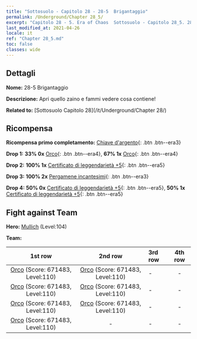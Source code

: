 ```yaml
---
title: "Sottosuolo - Capitolo 28 - 28-5  Brigantaggio"
permalink: /Underground/Chapter 28_5/
excerpt: "Capitolo 28 - 5. Era of Chaos  Sottosuolo - Capitolo 28_5. 28-5  Brigantaggio"
last_modified_at: 2021-04-26
locale: it
ref: "Chapter 28_5.md"
toc: false
classes: wide
---
```


## Dettagli

 **Nome:** 28-5  Brigantaggio

 **Descrizione:**       Apri quello zaino e fammi vedere cosa contiene!

 **Related to:** [Sottosuolo Capitolo 28](/it/Underground/Chapter 28/)

## Ricompensa

 **Ricompensa primo completamento:** [Chiave d'argento](/ItemsIT/con_693/){: .btn .btn--era3}

 **Drop 1:** **33% 0x** [Orco](/ItemsIT/unt_219/){: .btn .btn--era4}, **67% 1x** [Orco](/ItemsIT/unt_219/){: .btn .btn--era4}

 **Drop 2:** **100% 1x** [Certificato di leggendarietà +5](/ItemsIT/mat_102/){: .btn .btn--era5}

 **Drop 3:** **100% 2x** [Pergamene incantesimi](/ItemsIT/con_694/){: .btn .btn--era3}

 **Drop 4:** **50% 0x** [Certificato di leggendarietà +5](/ItemsIT/mat_102/){: .btn .btn--era5}, **50% 1x** [Certificato di leggendarietà +5](/ItemsIT/mat_102/){: .btn .btn--era5}


## Fight against Team
 **Hero:** [Mullich](/it/heroes/Mullich/) (Level:104)

 **Team:**


  | 1st row | 2nd row | 3rd row | 4th row |
  |:----:|:----:|:----|:----:|
  | [Orco](/it/units/Orc/) (Score: 671483, Level:110)  | [Orco](/it/units/Orc/) (Score: 671483, Level:110)  | - | - |
  | [Orco](/it/units/Orc/) (Score: 671483, Level:110)  | [Orco](/it/units/Orc/) (Score: 671483, Level:110)  | - | - |
  | [Orco](/it/units/Orc/) (Score: 671483, Level:110)  | [Orco](/it/units/Orc/) (Score: 671483, Level:110)  | - | - |
  | [Orco](/it/units/Orc/) (Score: 671483, Level:110)  | - | - | - |


